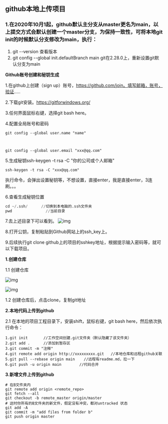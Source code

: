 ## github本地上传项目



### 1.在2020年10月1起，github默认主分支从master更名为main，以上提交方式会默认创建一个master分支，为保持一致性，可将本地git init的时候默认分支修改为main，执行：

1. git --version    查看版本
2. git config --global init.defaultBranch main   git在2.28.0上，重新设置git默认分支为main

**Github账号创建和秘钥生成**

1.在github上创建（sign up）账号，https://github.com/join。填写邮箱，账号，验证.....

2.下载git安装。https://gitforwindows.org/

3.任何界面鼠标右键，选择git bash here。

4.配置全局账号和密码

```
git config --global user.name "name"



git config --global user.email "xxx@qq.com"
```

5.生成秘钥ssh-keygen -t rsa -C "你的公司或个人邮箱"

```
ssh-keygen -t rsa -C "xxx@qq.com"
```

执行命令，会弹出设置秘钥等，不想设置，直接enter，我是直接enter，3连刷。。。

6.查看生成秘钥位置

```python
cd ~/.ssh/      //切换到本电脑的.ssh文件夹
pwd               //当前目录
```

7.去上述目录下可以看到。
![img](https://img-blog.csdnimg.cn/20201019114028796.png)

8.打开公钥，复制粘贴到Github网站上的ssh_key上。

9.后续执行git clone github上的项目的sshkey地址，根据提示输入密码等，就可以下载项目。

**1.创建仓库**

1.1 创建仓库

![img](https://img-blog.csdnimg.cn/20201019114720473.png?x-oss-process=image/watermark,type_ZmFuZ3poZW5naGVpdGk,shadow_10,text_aHR0cHM6Ly9ibG9nLmNzZG4ubmV0L2hhY2hpX3J0,size_16,color_FFFFFF,t_70)

![img](https://img-blog.csdnimg.cn/20201019114826216.png?x-oss-process=image/watermark,type_ZmFuZ3poZW5naGVpdGk,shadow_10,text_aHR0cHM6Ly9ibG9nLmNzZG4ubmV0L2hhY2hpX3J0,size_16,color_FFFFFF,t_70)

1.2 创建仓库后，点击clone，复制git地址

**2.本地代码上传到github**

2.1 在本地的项目工程目录下，安装shift，鼠标右键，git bash here，然后依次执行命令：

```
1.git init       //工作空间创建.git文件夹（默认隐藏了该文件夹）
2.git add .      //添加到暂存区
3.git commit -m "注释"
4.git remote add origin http://xxxxxxxxx.git   //本地仓库和远程github关联
5.git pull --rebase origin main    //远程有readme.md，拉一下
6.git push -u origin main        //代码合并

```

**3.新增文件上传到github**
```
# 在B文件夹内
git remote add origin <remote_repo>
git fetch --all
git checkout -b remote_master origin/master
# 这时你所有的B文件夹的新文件，假定没有冲突，都对untracked 状态
git add -A
git commit -m "add files from folder b"
git push origin master

```
